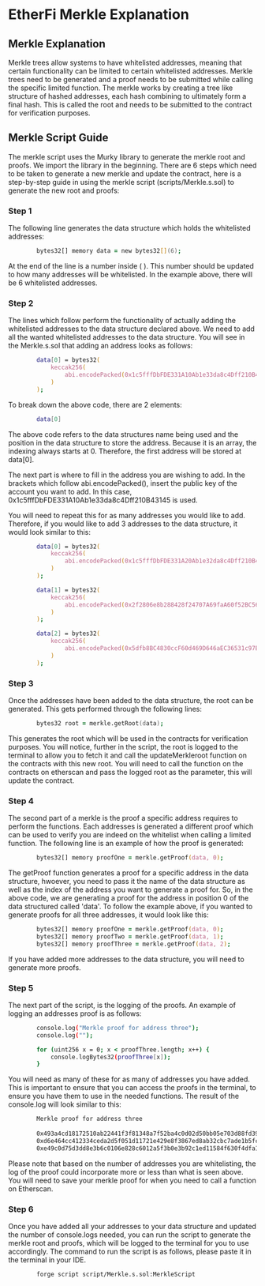 # EtherFi Merkle Explanation

## Merkle Explanation

Merkle trees allow systems to have whitelisted addresses, meaning that certain functionality can be limited to certain whitelisted addresses. Merkle trees need to be generated and a proof needs to be submitted while calling the specific limited function. The merkle works by creating a tree like structure of hashed addresses, each hash combining to ultimately form a final hash. This is called the root and needs to be submitted to the contract for verification purposes. 

## Merkle Script Guide

The merkle script uses the Murky library to generate the merkle root and proofs. We import the library in the beginning. There are 6 steps which need to be taken to generate a new merkle and update the contract, here is a step-by-step guide in using the merkle script (scripts/Merkle.s.sol) to generate the new root and proofs:

### Step 1

The following line generates the data structure which holds the whitelisted addresses:

```zsh
        bytes32[] memory data = new bytes32[](6);
```

At the end of the line is a number inside ( ). This number should be updated to how many addresses will be whitelisted. In the example above, there will be 6 whitelisted addresses.

### Step 2

The lines which follow perform the functionality of actually adding the whitelisted addresses to the data structure declared above. We need to add all the wanted whitelisted addresses to the data structure. You will see in the Merkle.s.sol that adding an address looks as follows:

```zsh
        data[0] = bytes32(
            keccak256(
                abi.encodePacked(0x1c5fffDbFDE331A10Ab1e33da8c4Dff210B43145)
            )
        );
```

To break down the above code, there are 2 elements: 

```zsh
        data[0]
```

The above code refers to the data structures name being used and the position in the data structure to store the address. Because it is an array, the indexing always starts at 0. Therefore, the first address will be stored at data[0].

The next part is where to fill in the address you are wishing to add. In the brackets which follow abi.encodePacked(), insert the public key of the account you want to add. In this case, 0x1c5fffDbFDE331A10Ab1e33da8c4Dff210B43145 is used.

You will need to repeat this for as many addresses you would like to add. Therefore, if you would like to add 3 addresses to the data structure, it would look similar to this:

```zsh
        data[0] = bytes32(
            keccak256(
                abi.encodePacked(0x1c5fffDbFDE331A20Ab1e32da8c4Dff210B43145)
            )
        );

        data[1] = bytes32(
            keccak256(
                abi.encodePacked(0x2f2806e8b288428f24707A69faA60f52BC565c17)
            )
        );

        data[2] = bytes32(
            keccak256(
                abi.encodePacked(0x5dfb8BC4830ccF60d469D646aEC36531c97B96b5)
            )
        );
```

### Step 3

Once the addresses have been added to the data structure, the root can be generated. This gets performed through the following lines:

```zsh
        bytes32 root = merkle.getRoot(data);
```

This generates the root which will be used in the contracts for verification purposes. You will notice, further in the script, the root is logged to the terminal to allow you to fetch it and call the updateMerkleroot function on the contracts with this new root. You will need to call the function on the contracts on etherscan and pass the logged root as the parameter, this will update the contract.

### Step 4

The second part of a merkle is the proof a specific address requires to perform the functions. Each addresses is generated a different proof which can be used to verify you are indeed on the whitelist when calling a limited function. The following line is an example of how the proof is generated:

```zsh
        bytes32[] memory proofOne = merkle.getProof(data, 0);
```

The getProof function generates a proof for a specific address in the data structure, hwoever, you need to pass it the name of the data structure as well as the index of the address you want to generate a proof for. So, in the above code, we are generating a proof for the address in position 0 of the data structured called 'data'. To follow the example above, if you wanted to generate proofs for all three addresses, it would look like this:

```zsh
        bytes32[] memory proofOne = merkle.getProof(data, 0);
        bytes32[] memory proofTwo = merkle.getProof(data, 1);
        bytes32[] memory proofThree = merkle.getProof(data, 2);
```

If you have added more addresses to the data structure, you will need to generate more proofs.

### Step 5

The next part of the script, is the logging of the proofs. An example of logging an addresses proof is as follows:

```zsh
        console.log("Merkle proof for address three");
        console.log("");

        for (uint256 x = 0; x < proofThree.length; x++) {
            console.logBytes32(proofThree[x]);
        }
```

You will need as many of these for as many of addresses you have added. This is important to ensure that you can access the proofs in the terminal, to ensure you have them to use in the needed functions. The result of the console.log will look similar to this:

```zsh
        Merkle proof for address three
  
        0x493a4cd18172510ab22441f3f81348a7f52ba4c0d02d50bb05e703d88fd3999c
        0xd6e464cc412334ceda2d5f051d11721e429e8f3867ed8ab32cbc7ade1b5fc5d1
        0xe49c0d75d3dd8e3b6c0106e828c6012a5f3b0e3b92c1ed11584f630f4dfa1fee
```

Please note that based on the number of addresses you are whitelisting, the log of the proof could incorporate more or less than what is seen above. You will need to save your merkle proof for when you need to call a function on Etherscan.

### Step 6

Once you have added all your addresses to your data structure and updated the number of console.logs needed, you can run the script to generate the merkle root and proofs, which will be logged to the terminal for you to use accordingly. The command to run the script is as follows, please paste it in the terminal in your IDE.

```zsh
        forge script script/Merkle.s.sol:MerkleScript
```